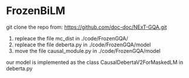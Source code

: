 # FrozenBiLM
git clone the repo from: https://github.com/doc-doc/NExT-GQA.git

1. repleace the file mc_dist in ./code/FrozenGQA/
2. repleace the file deberta.py in ./code/FrozenGQA/model
3. move the file causal_module.py in ./code/FrozenGQA/model

our model is implemented as the class CausalDebertaV2ForMaskedLM in deberta.py